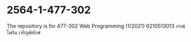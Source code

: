 # 2564-1-477-302
The repository is for 477-302 Web Programming (1/2021)
6210513013 ภรณ์ไพริน เจริญพิทักษ์
